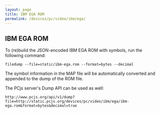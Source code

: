 ```yaml
---
layout: page
title: IBM EGA ROM
permalink: /devices/pc/video/ibm/ega/
---
```


IBM EGA ROM
---

To (re)build the JSON-encoded IBM EGA ROM with symbols, run the following command:

	filedump --file=static/ibm-ega.rom --format=bytes --decimal
	
The symbol information in the MAP file will be automatically converted and appended to the dump of the ROM file. 

The PCjs server's Dump API can be used as well:

	http://www.pcjs.org/api/v1/dump?file=http://static.pcjs.org/devices/pc/video/ibm/ega/ibm-ega.rom&format=bytes&decimal=true
